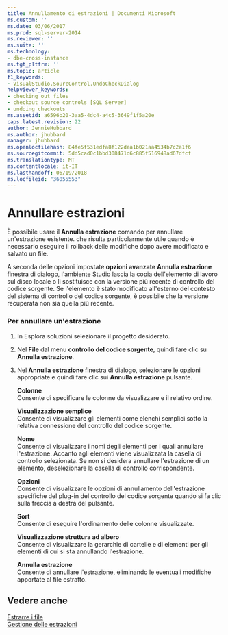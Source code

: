 ```yaml
---
title: Annullamento di estrazioni | Documenti Microsoft
ms.custom: ''
ms.date: 03/06/2017
ms.prod: sql-server-2014
ms.reviewer: ''
ms.suite: ''
ms.technology:
- dbe-cross-instance
ms.tgt_pltfrm: ''
ms.topic: article
f1_keywords:
- VisualStudio.SourcControl.UndoCheckDialog
helpviewer_keywords:
- checking out files
- checkout source controls [SQL Server]
- undoing checkouts
ms.assetid: a6596b20-3aa5-4dc4-a4c5-3649f1f5a20e
caps.latest.revision: 22
author: JennieHubbard
ms.author: jhubbard
manager: jhubbard
ms.openlocfilehash: 84fe5f531edfa8f122dea1b021aa4534b7c2a1f6
ms.sourcegitcommit: 5dd5cad0c1bbd308471d6c885f516948ad67dfcf
ms.translationtype: MT
ms.contentlocale: it-IT
ms.lasthandoff: 06/19/2018
ms.locfileid: "36055553"
---
```

# <a name="undo-checkouts"></a>Annullare estrazioni
  È possibile usare il **Annulla estrazione** comando per annullare un'estrazione esistente. che risulta particolarmente utile quando è necessario eseguire il rollback delle modifiche dopo avere modificato e salvato un file.  
  
 A seconda delle opzioni impostate **opzioni avanzate Annulla estrazione** finestra di dialogo, l'ambiente Studio lascia la copia dell'elemento di lavoro sul disco locale o li sostituisce con la versione più recente di controllo del codice sorgente. Se l'elemento è stato modificato all'esterno del contesto del sistema di controllo del codice sorgente, è possibile che la versione recuperata non sia quella più recente.  
  
### <a name="to-undo-a-checkout"></a>Per annullare un'estrazione  
  
1.  In Esplora soluzioni selezionare il progetto desiderato.  
  
2.  Nel **File** dal menu **controllo del codice sorgente**, quindi fare clic su **Annulla estrazione**.  
  
3.  Nel **Annulla estrazione** finestra di dialogo, selezionare le opzioni appropriate e quindi fare clic sui **Annulla estrazione** pulsante.  
  
     **Colonne**  
     Consente di specificare le colonne da visualizzare e il relativo ordine.  
  
     **Visualizzazione semplice**  
     Consente di visualizzare gli elementi come elenchi semplici sotto la relativa connessione del controllo del codice sorgente.  
  
     **Nome**  
     Consente di visualizzare i nomi degli elementi per i quali annullare l'estrazione. Accanto agli elementi viene visualizzata la casella di controllo selezionata. Se non si desidera annullare l'estrazione di un elemento, deselezionare la casella di controllo corrispondente.  
  
     **Opzioni**  
     Consente di visualizzare le opzioni di annullamento dell'estrazione specifiche del plug-in del controllo del codice sorgente quando si fa clic sulla freccia a destra del pulsante.  
  
     **Sort**  
     Consente di eseguire l'ordinamento delle colonne visualizzate.  
  
     **Visualizzazione struttura ad albero**  
     Consente di visualizzare la gerarchie di cartelle e di elementi per gli elementi di cui si sta annullando l'estrazione.  
  
     **Annulla estrazione**  
     Consente di annullare l'estrazione, eliminando le eventuali modifiche apportate al file estratto.  
  
## <a name="see-also"></a>Vedere anche  
 [Estrarre i file](../../2014/database-engine/check-out-files.md)   
 [Gestione delle estrazioni](../../2014/database-engine/manage-checkouts.md)  
  
  